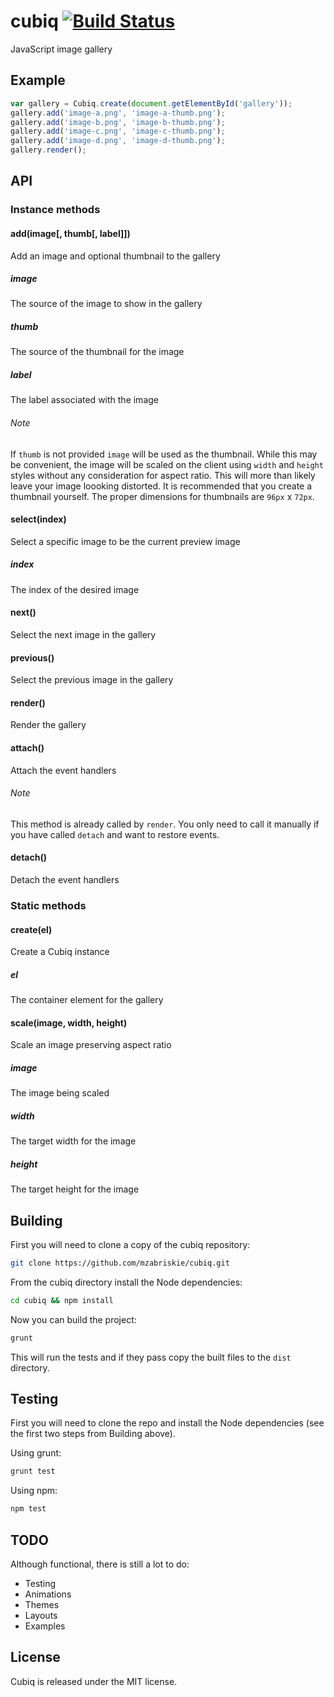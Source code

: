 cubiq [![Build Status](https://travis-ci.org/mzabriskie/cubiq.png?branch=master)](https://travis-ci.org/mzabriskie/cubiq)
===========

JavaScript image gallery

## Example

```js
var gallery = Cubiq.create(document.getElementById('gallery'));
gallery.add('image-a.png', 'image-a-thumb.png');
gallery.add('image-b.png', 'image-b-thumb.png');
gallery.add('image-c.png', 'image-c-thumb.png');
gallery.add('image-d.png', 'image-d-thumb.png');
gallery.render();
```

## API

### Instance methods

#### add(image[, thumb[, label]])
Add an image and optional thumbnail to the gallery

##### image
The source of the image to show in the gallery

##### thumb
The source of the thumbnail for the image

##### label
The label associated with the image

###### Note
If `thumb` is not provided `image` will be used as the thumbnail. While this may be convenient, the image will be scaled on the client using `width` and `height` styles without any consideration for aspect ratio. This will more than likely leave your image loooking distorted. It is recommended that you create a thumbnail yourself. The proper dimensions for thumbnails are `96px` x `72px`.

#### select(index)
Select a specific image to be the current preview image

##### index
The index of the desired image

#### next()
Select the next image in the gallery

#### previous()
Select the previous image in the gallery

#### render()
Render the gallery

#### attach()
Attach the event handlers

###### Note
This method is already called by `render`. You only need to call it manually if you have called `detach` and want to restore events.

#### detach()
Detach the event handlers

### Static methods

#### create(el)
Create a Cubiq instance

##### el
The container element for the gallery

#### scale(image, width, height)
Scale an image preserving aspect ratio

##### image
The image being scaled

##### width
The target width for the image

##### height
The target height for the image

## Building

First you will need to clone a copy of the cubiq repository:

```bash
git clone https://github.com/mzabriskie/cubiq.git
```

From the cubiq directory install the Node dependencies:

```bash
cd cubiq && npm install
```

Now you can build the project:

```bash
grunt
```

This will run the tests and if they pass copy the built files to the `dist` directory.

## Testing

First you will need to clone the repo and install the Node dependencies (see the first two steps from Building above).

Using grunt:

```bash
grunt test
```

Using npm:

```bash
npm test
```

## TODO
Although functional, there is still a lot to do:

* Testing
* Animations
* Themes
* Layouts
* Examples

## License

Cubiq is released under the MIT license.